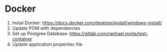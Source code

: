 # Docker

1. Instal Docker: https://docs.docker.com/desktop/install/windows-install/
2. Update POM with dependencies
3. Set up Postgree Database: https://gitlab.com/raphael.moita/test-container
4. Update application.properties file
